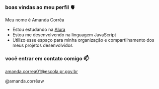 ### boas vindas ao meu perfil 🫀

Meu nome é Amanda Corrêa

- Estou estudando na [Alura](https://www.alura.br)
- Estou me desenvolvendo na linguagem JavaScript
- Utilizo esse espaço para minha organização e compartilhamento dos meus projetos desenvolvidos

### você entrar em contato comigo 📫

amanda.correa01@escola.pr.gov.br

@amanda.corrêaw

